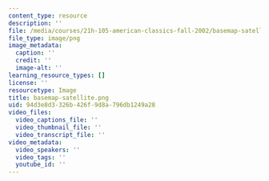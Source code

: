 ```yaml
---
content_type: resource
description: ''
file: /media/courses/21h-105-american-classics-fall-2002/basemap-satellite.png
file_type: image/png
image_metadata:
  caption: ''
  credit: ''
  image-alt: ''
learning_resource_types: []
license: ''
resourcetype: Image
title: basemap-satellite.png
uid: 94d3e8d3-326b-426f-9d8a-796db1249a28
video_files:
  video_captions_file: ''
  video_thumbnail_file: ''
  video_transcript_file: ''
video_metadata:
  video_speakers: ''
  video_tags: ''
  youtube_id: ''
---
```

